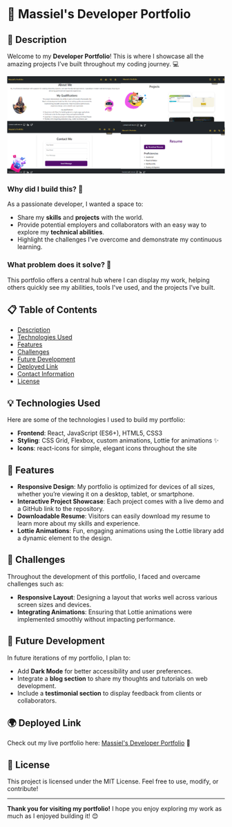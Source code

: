 # 🎨 **Massiel's Developer Portfolio**

## 🚀 Description

Welcome to my **Developer Portfolio**! This is where I showcase all the amazing projects I’ve built throughout my coding journey. 💻

![Portfolio Screenshot](./vite-project/src/assets/portfinal.png) 

### Why did I build this? 🤔  
As a passionate developer, I wanted a space to:
- Share my **skills** and **projects** with the world.
- Provide potential employers and collaborators with an easy way to explore my **technical abilities**.
- Highlight the challenges I’ve overcome and demonstrate my continuous learning.

### What problem does it solve? 🧠  
This portfolio offers a central hub where I can display my work, helping others quickly see my abilities, tools I've used, and the projects I’ve built.

## 📋 Table of Contents

- [Description](#description)
- [Technologies Used](#technologies-used)
- [Features](#features)
- [Challenges](#challenges)
- [Future Development](#future-development)
- [Deployed Link](#deployed-link)
- [Contact Information](#contact-information)
- [License](#license)

## 💡 Technologies Used

Here are some of the technologies I used to build my portfolio:

- **Frontend**: React, JavaScript (ES6+), HTML5, CSS3
- **Styling**: CSS Grid, Flexbox, custom animations, Lottie for animations ✨
- **Icons**: react-icons for simple, elegant icons throughout the site

## 🌟 Features

- **Responsive Design**: My portfolio is optimized for devices of all sizes, whether you’re viewing it on a desktop, tablet, or smartphone.
- **Interactive Project Showcase**: Each project comes with a live demo and a GitHub link to the repository.
- **Downloadable Resume**: Visitors can easily download my resume to learn more about my skills and experience.
- **Lottie Animations**: Fun, engaging animations using the Lottie library add a dynamic element to the design.

## 💪 Challenges

Throughout the development of this portfolio, I faced and overcame challenges such as:
- **Responsive Layout**: Designing a layout that works well across various screen sizes and devices.
- **Integrating Animations**: Ensuring that Lottie animations were implemented smoothly without impacting performance.

## 🚧 Future Development

In future iterations of my portfolio, I plan to:
- Add **Dark Mode** for better accessibility and user preferences.
- Integrate a **blog section** to share my thoughts and tutorials on web development.
- Include a **testimonial section** to display feedback from clients or collaborators.

## 🌍 Deployed Link

Check out my live portfolio here: [Massiel's Developer Portfolio](https://kaleidoscopic-meerkat-be4947.netlify.app/) 🚀

## 📜 License

This project is licensed under the MIT License. Feel free to use, modify, or contribute!

---

**Thank you for visiting my portfolio!** I hope you enjoy exploring my work as much as I enjoyed building it! 😊

